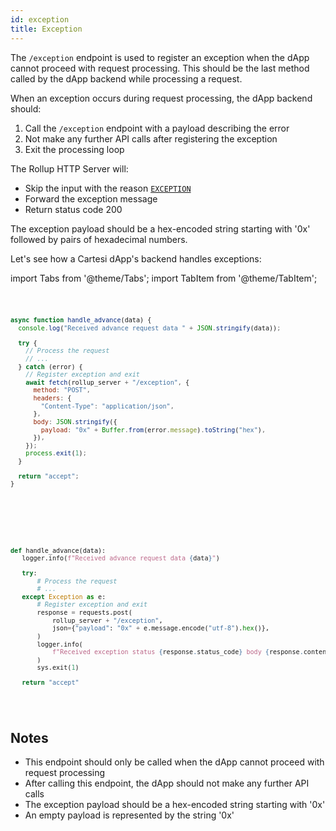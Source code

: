 ```yaml
---
id: exception
title: Exception
---
```


The `/exception` endpoint is used to register an exception when the dApp cannot proceed with request processing. This should be the last method called by the dApp backend while processing a request.

When an exception occurs during request processing, the dApp backend should:
1. Call the `/exception` endpoint with a payload describing the error
2. Not make any further API calls after registering the exception
3. Exit the processing loop

The Rollup HTTP Server will:
- Skip the input with the reason [`EXCEPTION`](../graphql/enums/completion-status.md)
- Forward the exception message
- Return status code 200

The exception payload should be a hex-encoded string starting with '0x' followed by pairs of hexadecimal numbers.

Let's see how a Cartesi dApp's backend handles exceptions:

import Tabs from '@theme/Tabs';
import TabItem from '@theme/TabItem';

<Tabs>
  <TabItem value="JavaScript" label="JavaScript" default>
<pre><code>

```javascript
async function handle_advance(data) {
  console.log("Received advance request data " + JSON.stringify(data));

  try {
    // Process the request
    // ...
  } catch (error) {
    // Register exception and exit
    await fetch(rollup_server + "/exception", {
      method: "POST",
      headers: {
        "Content-Type": "application/json",
      },
      body: JSON.stringify({
        payload: "0x" + Buffer.from(error.message).toString("hex"),
      }),
    });
    process.exit(1);
  }

  return "accept";
}
```

</code></pre>
</TabItem>

<TabItem value="Python" label="Python" default>
<pre><code>

```python
def handle_advance(data):
   logger.info(f"Received advance request data {data}")

   try:
       # Process the request
       # ...
   except Exception as e:
       # Register exception and exit
       response = requests.post(
           rollup_server + "/exception",
           json={"payload": "0x" + e.message.encode("utf-8").hex()},
       )
       logger.info(
           f"Received exception status {response.status_code} body {response.content}"
       )
       sys.exit(1)

   return "accept"
```

</code></pre>
</TabItem>

</Tabs>

## Notes

- This endpoint should only be called when the dApp cannot proceed with request processing
- After calling this endpoint, the dApp should not make any further API calls
- The exception payload should be a hex-encoded string starting with '0x'
- An empty payload is represented by the string '0x'

